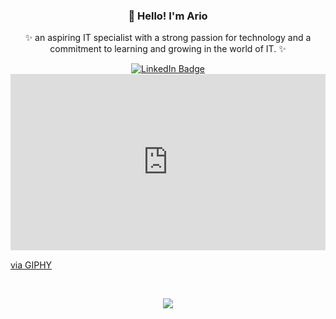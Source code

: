<div id="skill_Icons" align="center">
  <h3 align="center">👋 Hello! I'm Ario</h3>
    <p>✨ an aspiring IT specialist with a strong passion for technology and a commitment to learning and growing in the world of IT. ✨</p>
    <a href="http://www.linkedin.com/in/ario-zonouzi">
      <img src="https://img.shields.io/badge/LinkedIn-blue?style=for-the-badge&logo=linkedin&logoColor=white](https://img.shields.io/badge/website-000000?style=for-the-badge&logo=About.me&logoColor=white)" alt="LinkedIn         Badge"/>
    </a>
</div>  
<div style="width:100%;height:0;padding-bottom:56%;position:relative;"><iframe src="https://giphy.com/embed/Js7cqIkpxFy0bILFFA" width="100%" height="100%" style="position:absolute" frameBorder="0" class="giphy-embed" allowFullScreen></iframe></div><p><a href="https://giphy.com/gifs/nasa-nasareactions-Js7cqIkpxFy0bILFFA">via GIPHY</a></p>
  <br>
<p align="center">
  <a href="https://skillicons.dev">
    <img src="https://skillicons.dev/icons?i=bash,linux,cloudflare,docker,py" />
  </a>
</p>
